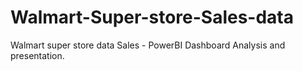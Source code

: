 # Walmart-Super-store-Sales-data
Walmart super store data Sales - PowerBI Dashboard Analysis and presentation.

